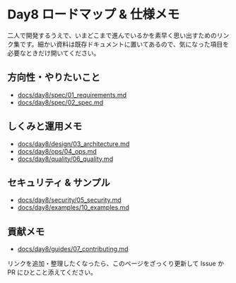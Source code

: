 # Day8 ロードマップ & 仕様メモ

二人で開発するうえで、いまどこまで進んでいるかを素早く思い出すためのリンク集です。細かい資料は既存ドキュメントに置いてあるので、気になった項目を必要なときだけ開いてください。

## 方向性・やりたいこと
- [docs/day8/spec/01_requirements.md](day8/spec/01_requirements.md)
- [docs/day8/spec/02_spec.md](day8/spec/02_spec.md)

## しくみと運用メモ
- [docs/day8/design/03_architecture.md](day8/design/03_architecture.md)
- [docs/day8/ops/04_ops.md](day8/ops/04_ops.md)
- [docs/day8/quality/06_quality.md](day8/quality/06_quality.md)

## セキュリティ & サンプル
- [docs/day8/security/05_security.md](day8/security/05_security.md)
- [docs/day8/examples/10_examples.md](day8/examples/10_examples.md)

## 貢献メモ
- [docs/day8/guides/07_contributing.md](day8/guides/07_contributing.md)

リンクを追加・整理したくなったら、このページをざっくり更新して Issue か PR にひとこと添えてください。

